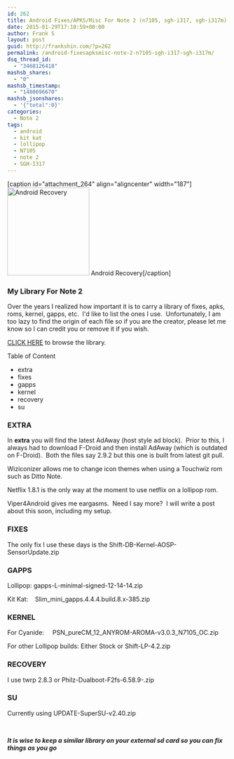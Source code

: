 ```yaml
---
id: 262
title: Android Fixes/APKS/Misc For Note 2 (n7105, sgh-i317, sgh-i317m)
date: 2015-01-29T17:10:59+00:00
author: Frank S
layout: post
guid: http://frankshin.com/?p=262
permalink: /android-fixesapksmisc-note-2-n7105-sgh-i317-sgh-i317m/
dsq_thread_id:
  - "3468126418"
mashsb_shares:
  - "0"
mashsb_timestamp:
  - "1480696670"
mashsb_jsonshares:
  - '{"total":0}'
categories:
  - Note 2
tags:
  - android
  - kit kat
  - lollipop
  - N7105
  - note 2
  - SGH-I317
---
```

[caption id="attachment_264" align="aligncenter" width="187"]<a href="http://frankshin.com/wp-content/uploads/2015/01/a4y3urys-e1422580229382.jpg"><img class=" wp-image-264" src="http://frankshin.com/wp-content/uploads/2015/01/a4y3urys-e1422580229382-280x300.jpg" alt="Android Recovery" width="187" height="200" /></a> Android Recovery[/caption]
<h3>My Library For Note 2</h3>
Over the years I realized how important it is to carry a library of fixes, apks, roms, kernel, gapps, etc.  I'd like to list the ones I use.  Unfortunately, I am too lazy to find the origin of each file so if you are the creator, please let me know so I can credit you or remove it if you wish.

<a href="http://frankshin.com/files/android/">CLICK HERE</a> to browse the library.

Table of Content
<ul>
	<li>extra</li>
	<li>fixes</li>
	<li>gapps</li>
	<li>kernel</li>
	<li>recovery</li>
	<li>su</li>
</ul>
<h3>EXTRA</h3>
In <strong>extra</strong> you will find the latest AdAway (host style ad block).  Prior to this, I always had to download F-Droid and then install AdAway (which is outdated on F-Droid).  Both the files say 2.9.2 but this one is built from latest git pull.

Wiziconizer allows me to change icon themes when using a Touchwiz rom such as Ditto Note.

Netflix 1.8.1 is the only way at the moment to use netflix on a lollipop rom.

Viper4Android gives me eargasms.  Need I say more?  I will write a post about this soon, including my setup.
<h3>FIXES</h3>
The only fix I use these days is the Shift-DB-Kernel-AOSP-SensorUpdate.zip
<h3>GAPPS</h3>
Lollipop: gapps-L-minimal-signed-12-14-14.zip

Kit Kat:    Slim_mini_gapps.4.4.4.build.8.x-385.zip
<h3>KERNEL</h3>
For Cyanide:     PSN_pureCM_12_ANYROM-AROMA-v3.0.3_N7105_OC.zip

For other Lollipop builds: Either Stock or Shift-LP-4.2.zip
<h3>RECOVERY</h3>
I use twrp 2.8.3 or Philz-Dualboot-F2fs-6.58.9-.zip
<h3>SU</h3>
Currently using UPDATE-SuperSU-v2.40.zip

&nbsp;

***It is wise to keep a similar library on your external sd card so you can fix things as you go***

&nbsp;